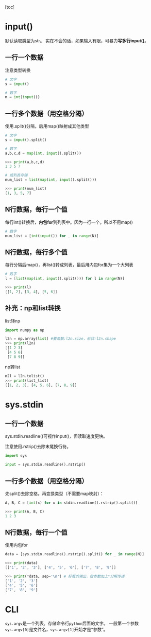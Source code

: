 [toc]

# input()
默认读取类型为str。
实在不会的话，如果输入有限，可暴力**写多行input()**。

## 一行一个数据
注意类型转换
```python
# 文字
s = input()

# 数字
n = int(input())
```
  
## 一行多个数据（用空格分隔）
使用.split()分隔，后用map()映射成其他类型

```python
# 文字
s = input().split()
```

```python
# 数字
a,b,c,d = map(int, input().split())

>>> print(a,b,c,d)
1 3 5 7

# 或列表存储
num_list = list(map(int, input().split()))

>>> print(num_list)
[1, 3, 5, 7]
```

## N行数据，每行一个值
每行int()转换后，**内包for**到列表中。因为一行一个，所以不用map()

```python
# 数字
num_list = [int(input()) for _ in range(N)]
```

## N行数据，每行多个值
每行分隔后map()，再list()转成列表，最后用内包for集为一个大列表

```python
# 数字
l = [list(map(int, input().split())) for l in range(N)]

>>> print(l)
[[1, 2], [3, 4], [5, 6]]
```

## 补充：np和list转换
list转np
```python
import numpy as np

l2n = np.array(list) #要素数:l2n.size，形状:l2n.shape
>>> print(l2n)
[[1 2 3]
 [4 5 6]
 [7 8 9]]
```
np转list
```python
n2l = l2n.tolist()
>>> print(list_list)
[[1, 2, 3], [4, 5, 6], [7, 8, 9]]
```

# sys.stdin
## 一行一个数据
sys.stdin.readline()可视作input()，但读取速度更快。

注意使用.rstrip()去除末尾换行符。

```python
import sys

input = sys.stdin.readline().rstrip()
```

## 一行多个数据（用空格分隔）
先split()去除空格，再变换类型（不需要map映射）：

```python
A, B, C = [int(x) for x in stdin.readline().rstrip().split()]

>>> print(A, B, C)
1 2 3
```

## N行数据，每行一个值
使用内包for
```python
data = [sys.stdin.readline().rstrip().split() for _ in range(N)]

>>> print(data)
[['1', '2', '3'], ['4', '5', '6'], ['7', '8', '9']]

>>> print(*data, sep='\n') # 好看的输出，给参数加上*分解传递
['1', '2', '3']
['4', '5', '6']
['7', '8', '9']
```

#  CLI
`sys.argv`是一个列表，存储命令行`python`后面的文字。
一般第一个参数`sys.argv[0]`是文件名，`sys.argv[1]`开始才是“参数”。
